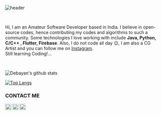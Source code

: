 ![header](https://capsule-render.vercel.app/api?type=soft&color=a2c9ff&height=150&section=header&text=Debayan%20Majumder&fontAlignY=52&fontColor=ffffff&fontSize=50&animation=scaleIn)

<p>&nbsp;</p>

Hi, I am an Amateur Software Developer based in India. I believe in open-source codes, hence contributing my codes and algorithms to such a community. Some technologies I love working with include **Java, Python, C/C++ , Flutter, Firebase**. Also, I do not code all day 😉, I am also a CG Artist and you can follow me on <a href="https://www.instagram.com/_ambientlensation_/">Instagram</a>.
</br>
Still learning Coding!...

<p>&nbsp;</p>

![Debayan's github stats](https://github-readme-stats.vercel.app/api?username=ambientlensation)

[![Top Langs](https://github-readme-stats.vercel.app/api/top-langs/?username=ambientlensation)](https://github.com/ambientlensation/github-readme-stats)


### **CONTACT ME**
<a href="https://www.facebook.com/debayanVA/">
  <img align="left" alt="Debayan Majumder | Facebook" width="20px" src="https://raw.githubusercontent.com/ambientlensation/ambientlensation/master/facebook-logo.svg" />

<a href="https://www.instagram.com/_ambientlensation_/">
  <img align="left" alt="Debayan Majumder | Instagram" width="20px" src="https://raw.githubusercontent.com/ambientlensation/ambientlensation/master/instagram-logo.svg" />

<a href="https://www.behance.net/_ambientlensation_">
  <img align="left" alt="Debayan Majumder | Behance" width="20px" src="https://raw.githubusercontent.com/ambientlensation/ambientlensation/master/behance-logo.svg" />
  
